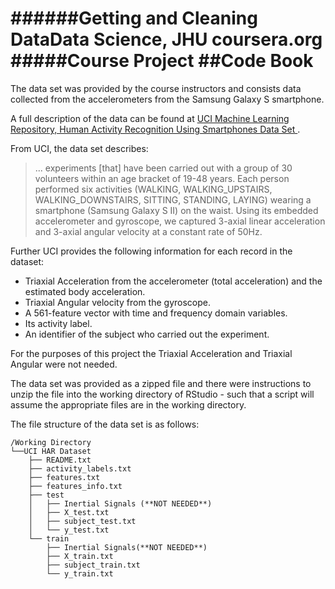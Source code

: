 ######Getting and Cleaning DataData Science, JHU coursera.org
#####Course Project
##Code Book
===
The data set was provided by the course instructors and consists data collected from the accelerometers from the Samsung Galaxy S smartphone.

A full description of the data can be found at [UCI Machine Learning Repository, 
Human Activity Recognition Using Smartphones Data Set ](http://archive.ics.uci.edu/ml/datasets/Human+Activity+Recognition+Using+Smartphones).

From UCI, the data set describes:
>... experiments [that] have been carried out with a group of 30 volunteers within an age bracket of 19-48 years. Each person performed six activities (WALKING, WALKING_UPSTAIRS, WALKING_DOWNSTAIRS, SITTING, STANDING, LAYING) wearing a smartphone (Samsung Galaxy S II) on the waist. Using its embedded accelerometer and gyroscope, we captured 3-axial linear acceleration and 3-axial angular velocity at a constant rate of 50Hz.

Further UCI provides the following information for each record in the dataset:

* Triaxial Acceleration from the accelerometer (total acceleration) and the estimated body acceleration. 
* Triaxial Angular velocity from the gyroscope. 
* A 561-feature vector with time and frequency domain variables. 
* Its activity label. 
* An identifier of the subject who carried out the experiment.

For the purposes of this project the Triaxial Acceleration and Triaxial Angular were not needed.

The data set was provided as a zipped file and there were instructions to unzip the file into the working directory of RStudio - such that a script will assume the appropriate files are in the working directory.

The file structure of the data set is as follows:
```
/Working Directory
└──UCI HAR Dataset
	├── README.txt
	├── activity_labels.txt
	├── features.txt
	├── features_info.txt
	├── test
	│   ├── Inertial Signals (**NOT NEEDED**)
	│   ├── X_test.txt
	│   ├── subject_test.txt
	│   └── y_test.txt
	└── train
	    ├── Inertial Signals(**NOT NEEDED**)
	    ├── X_train.txt
	    ├── subject_train.txt
	    └── y_train.txt
```
